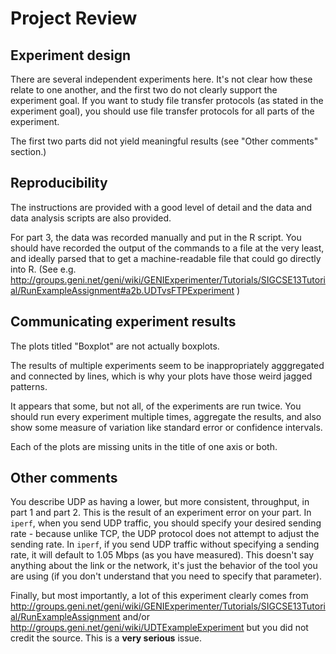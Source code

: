 
Project Review
=====================================================

## Experiment design

There are several independent experiments here. It's not clear how these relate to one another, and the first two do not clearly support the experiment goal. If you want to study file transfer protocols (as stated in the experiment goal), you should use file transfer protocols for all parts of the experiment.

The first two parts did not yield meaningful results (see "Other comments" section.)

## Reproducibility

The instructions are provided with a good level of detail and the data and data analysis scripts are also provided.

For part 3, the data was recorded manually and put in the R script. You should have recorded the output of the commands to a file at the very least, and ideally parsed that to get a machine-readable file that could go directly into R. (See e.g. http://groups.geni.net/geni/wiki/GENIExperimenter/Tutorials/SIGCSE13Tutorial/RunExampleAssignment#a2b.UDTvsFTPExperiment )

## Communicating experiment results

The plots titled "Boxplot" are not actually boxplots.

The results of multiple experiments seem to be inappropriately agggregated and connected by lines, which is why your plots have those weird jagged patterns.

It appears that some, but not all, of the experiments are run twice.  You should run every experiment multiple times, aggregate the results, and also show some measure of variation like standard error or confidence intervals.

Each of the plots are missing units in the title of one axis or both.


## Other comments

You describe UDP as having a lower, but more consistent, throughput, in part 1 and part 2. This is the result of an experiment error on your part. In `iperf`, when you send UDP traffic, you should specify your desired sending rate - because unlike TCP, the UDP protocol does not attempt to adjust the sending rate. In `iperf`, if you send UDP traffic without specifying a sending rate, it will default to 1.05 Mbps (as you have measured). This doesn't say anything about the link or the network, it's just the behavior of the tool you are using (if you don't understand that you need to specify that parameter).


Finally, but most importantly, a lot of this experiment clearly comes from http://groups.geni.net/geni/wiki/GENIExperimenter/Tutorials/SIGCSE13Tutorial/RunExampleAssignment and/or http://groups.geni.net/geni/wiki/UDTExampleExperiment but you did not credit the source. This is a **very serious** issue.
